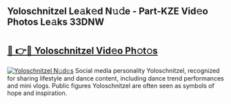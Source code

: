 ## Yoloschnitzel Le𝚊k𝚎d N𝚞𝚍e - Part-KZE Vid𝚎o Photos Le𝚊ks 33DNW

# <h2><a href="http://fbftlng.evod.top/?m=Yoloschnitzel">🔗 👉🔴 Yoloschnitzel Vid𝚎o Ph𝚘t𝚘s</a></h2>

[![Yoloschnitzel N𝚞d𝚎s](https://i.imgur.com/8V9OHl7.gif)](http://fbftlng.evod.top/?m=Yoloschnitzel)
Social media personality Yoloschnitzel, recognized for sharing lifestyle and dance content, including dance trend performances and mini vlogs. Public figures Yoloschnitzel are often seen as symbols of hope and inspiration. 
